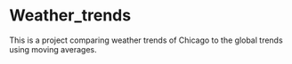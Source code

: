 # Weather_trends

This is a project comparing weather trends of Chicago to the global trends using moving averages.
